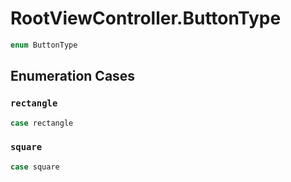 # RootViewController.ButtonType

``` swift
enum ButtonType
```

## Enumeration Cases

### `rectangle`

``` swift
case rectangle
```

### `square`

``` swift
case square
```
